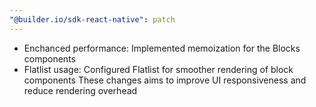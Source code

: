 ```yaml
---
"@builder.io/sdk-react-native": patch
---
```


- Enchanced performance: Implemented memoization for the Blocks components
- Flatlist usage: Configured Flatlist for smoother rendering of block components
  These changes aims to improve UI responsiveness and reduce rendering overhead
